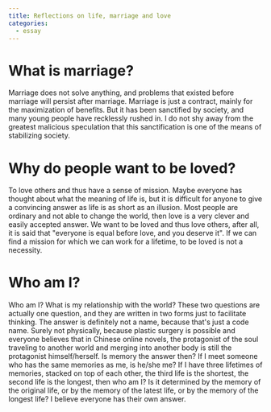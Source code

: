 ```yaml
---
title: Reflections on life, marriage and love
categories:
  - essay
---
```


# What is marriage?
Marriage does not solve anything, and problems that existed before marriage will persist after marriage. Marriage is just a contract, mainly for the maximization of benefits. But it has been sanctified by society, and many young people have recklessly rushed in. I do not shy away from the greatest malicious speculation that this sanctification is one of the means of stabilizing society.

# Why do people want to be loved?
To love others and thus have a sense of mission. Maybe everyone has thought about what the meaning of life is, but it is difficult for anyone to give a convincing answer as life is as short as an illusion. Most people are ordinary and not able to change the world, then love is a very clever and easily accepted answer. We want to be loved and thus love others, after all, it is said that "everyone is equal before love, and you deserve it". If we can find a mission for which we can work for a lifetime, to be loved is not a necessity.

# Who am I?
Who am I? What is my relationship with the world? These two questions are actually one question, and they are written in two forms just to facilitate thinking. The answer is definitely not a name, because that's just a code name. Surely not physically, because plastic surgery is possible and everyone believes that in Chinese online novels, the protagonist of the soul traveling to another world and merging into another body is still the protagonist himself/herself. Is memory the answer then? If I meet someone who has the same memories as me, is he/she me? If I have three lifetimes of memories, stacked on top of each other, the third life is the shortest, the second life is the longest, then who am I? Is it determined by the memory of the original life, or by the memory of the latest life, or by the memory of the longest life? I believe everyone has their own answer.